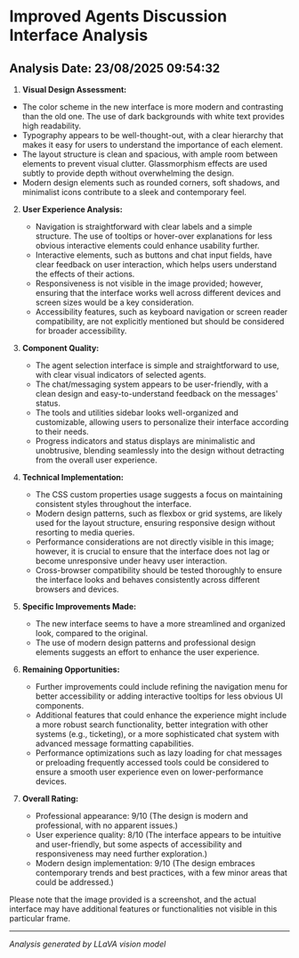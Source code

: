 # Improved Agents Discussion Interface Analysis

## Analysis Date: 23/08/2025 09:54:32

 1. **Visual Design Assessment:**
   - The color scheme in the new interface is more modern and contrasting than the old one. The use of dark backgrounds with white text provides high readability.
   - Typography appears to be well-thought-out, with a clear hierarchy that makes it easy for users to understand the importance of each element.
   - The layout structure is clean and spacious, with ample room between elements to prevent visual clutter. Glassmorphism effects are used subtly to provide depth without overwhelming the design.
   - Modern design elements such as rounded corners, soft shadows, and minimalist icons contribute to a sleek and contemporary feel.

2. **User Experience Analysis:**
   - Navigation is straightforward with clear labels and a simple structure. The use of tooltips or hover-over explanations for less obvious interactive elements could enhance usability further.
   - Interactive elements, such as buttons and chat input fields, have clear feedback on user interaction, which helps users understand the effects of their actions.
   - Responsiveness is not visible in the image provided; however, ensuring that the interface works well across different devices and screen sizes would be a key consideration.
   - Accessibility features, such as keyboard navigation or screen reader compatibility, are not explicitly mentioned but should be considered for broader accessibility.

3. **Component Quality:**
   - The agent selection interface is simple and straightforward to use, with clear visual indicators of selected agents.
   - The chat/messaging system appears to be user-friendly, with a clean design and easy-to-understand feedback on the messages' status.
   - The tools and utilities sidebar looks well-organized and customizable, allowing users to personalize their interface according to their needs.
   - Progress indicators and status displays are minimalistic and unobtrusive, blending seamlessly into the design without detracting from the overall user experience.

4. **Technical Implementation:**
   - The CSS custom properties usage suggests a focus on maintaining consistent styles throughout the interface.
   - Modern design patterns, such as flexbox or grid systems, are likely used for the layout structure, ensuring responsive design without resorting to media queries.
   - Performance considerations are not directly visible in this image; however, it is crucial to ensure that the interface does not lag or become unresponsive under heavy user interaction.
   - Cross-browser compatibility should be tested thoroughly to ensure the interface looks and behaves consistently across different browsers and devices.

5. **Specific Improvements Made:**
   - The new interface seems to have a more streamlined and organized look, compared to the original.
   - The use of modern design patterns and professional design elements suggests an effort to enhance the user experience.

6. **Remaining Opportunities:**
   - Further improvements could include refining the navigation menu for better accessibility or adding interactive tooltips for less obvious UI components.
   - Additional features that could enhance the experience might include a more robust search functionality, better integration with other systems (e.g., ticketing), or a more sophisticated chat system with advanced message formatting capabilities.
   - Performance optimizations such as lazy loading for chat messages or preloading frequently accessed tools could be considered to ensure a smooth user experience even on lower-performance devices.

7. **Overall Rating:**
   - Professional appearance: 9/10 (The design is modern and professional, with no apparent issues.)
   - User experience quality: 8/10 (The interface appears to be intuitive and user-friendly, but some aspects of accessibility and responsiveness may need further exploration.)
   - Modern design implementation: 9/10 (The design embraces contemporary trends and best practices, with a few minor areas that could be addressed.)

Please note that the image provided is a screenshot, and the actual interface may have additional features or functionalities not visible in this particular frame. 

---
*Analysis generated by LLaVA vision model*
